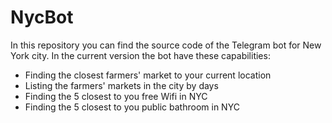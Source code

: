 # NycBot
In this repository you can find the source code of the Telegram bot for New York city.
In the current version the bot have these capabilities:

- Finding the closest farmers' market to your current location
- Listing the farmers' markets in the city by days 
- Finding the 5 closest to you free Wifi in NYC
- Finding the 5 closest to you public bathroom in NYC

